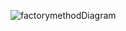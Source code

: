 ![factorymethodDiagram](https://github.com/user-attachments/assets/262b91c5-84b8-41cb-9240-4a1e4a23f1dc)
